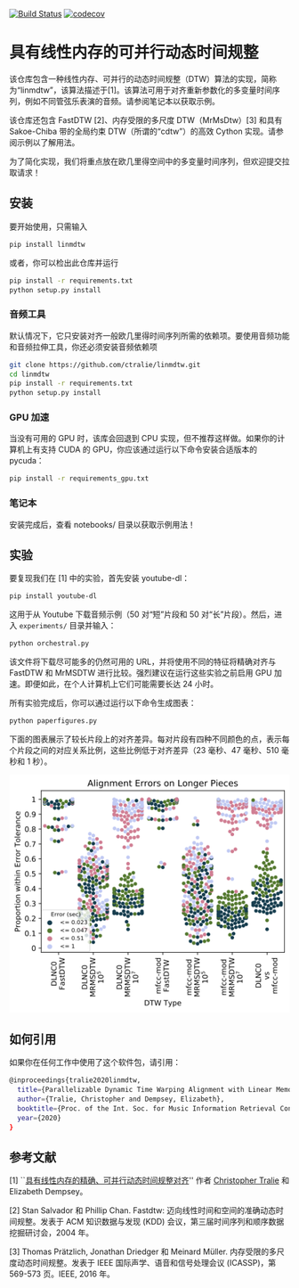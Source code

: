 [![Build Status](https://api.travis-ci.org/ctralie/linmdtw.svg?branch=master)](https://api.travis-ci.org/ctralie/linmdtw)
[![codecov](https://codecov.io/gh/ctralie/linmdtw/branch/master/graph/badge.svg)](https://codecov.io/gh/ctralie/linmdtw)


# 具有线性内存的可并行动态时间规整

该仓库包含一种线性内存、可并行的动态时间规整（DTW）算法的实现，简称为“linmdtw”，该算法描述于[1]。该算法可用于对齐重新参数化的多变量时间序列，例如不同管弦乐表演的音频。请参阅笔记本以获取示例。

该仓库还包含 FastDTW [2]、内存受限的多尺度 DTW（MrMsDtw）[3] 和具有 Sakoe-Chiba 带的全局约束 DTW（所谓的“cdtw”）的高效 Cython 实现。请参阅示例以了解用法。

为了简化实现，我们将重点放在欧几里得空间中的多变量时间序列，但欢迎提交拉取请求！

## 安装

要开始使用，只需输入
~~~~~ bash
pip install linmdtw
~~~~~

或者，你可以检出此仓库并运行
~~~~~ bash
pip install -r requirements.txt
python setup.py install
~~~~~

### 音频工具

默认情况下，它只安装对齐一般欧几里得时间序列所需的依赖项。要使用音频功能和音频拉伸工具，你还必须安装音频依赖项
~~~~~ bash
git clone https://github.com/ctralie/linmdtw.git
cd linmdtw
pip install -r requirements.txt
python setup.py install
~~~~~

### GPU 加速

当没有可用的 GPU 时，该库会回退到 CPU 实现，但不推荐这样做。如果你的计算机上有支持 CUDA 的 GPU，你应该通过运行以下命令安装合适版本的 pycuda：

~~~~~ bash
pip install -r requirements_gpu.txt
~~~~~

### 笔记本

安装完成后，查看 notebooks/ 目录以获取示例用法！

## 实验

要复现我们在 [1] 中的实验，首先安装 youtube-dl：

~~~~~ bash
pip install youtube-dl
~~~~~

这用于从 Youtube 下载音频示例（50 对“短”片段和 50 对“长”片段）。然后，进入 <code>experiments/</code> 目录并输入：

~~~~~ bash
python orchestral.py
~~~~~

该文件将下载尽可能多的仍然可用的 URL，并将使用不同的特征将精确对齐与 FastDTW 和 MrMSDTW 进行比较。强烈建议在运行这些实验之前启用 GPU 加速。即便如此，在个人计算机上它们可能需要长达 24 小时。

所有实验完成后，你可以通过运行以下命令生成图表：

~~~~~ bash
python paperfigures.py
~~~~~

下面的图表展示了较长片段上的对齐差异。每对片段有四种不同颜色的点，表示每个片段之间的对应关系比例，这些比例低于对齐差异（23 毫秒、47 毫秒、510 毫秒和 1 秒）。

<img src="LongerOrchestralDiscrepancies.png">

## 如何引用

如果你在任何工作中使用了这个软件包，请引用：

~~~~~ bash
@inproceedings{tralie2020linmdtw,
  title={Parallelizable Dynamic Time Warping Alignment with Linear Memory},
  author={Tralie, Christopher and Dempsey, Elizabeth},
  booktitle={Proc. of the Int. Soc. for Music Information Retrieval Conf. (ISMIR), in print},
  year={2020}
}
~~~~~

## 参考文献

[1] ``<a href = "http://www.ctralie.com/Research/linmdtw/paper.pdf">具有线性内存的精确、可并行动态时间规整对齐</a>'' 作者 <a href = "http://www.ctralie.com">Christopher Tralie</a> 和 Elizabeth Dempsey。

[2] Stan Salvador 和 Phillip Chan. Fastdtw: 迈向线性时间和空间的准确动态时间规整。发表于 ACM 知识数据与发现 (KDD) 会议，第三届时间序列和顺序数据挖掘研讨会，2004 年。

[3] Thomas Prätzlich, Jonathan Driedger 和 Meinard Müller. 内存受限的多尺度动态时间规整。发表于 IEEE 国际声学、语音和信号处理会议 (ICASSP)，第 569-573 页。IEEE, 2016 年。
